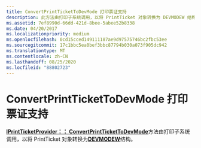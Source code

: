 ```yaml
---
title: ConvertPrintTicketToDevMode 打印票证支持
description: 此方法由打印子系统调用，以将 PrintTicket 对象转换为 DEVMODEW 结构。
ms.assetid: 7ef8990d-66dd-421d-8bee-5abee52b8338
ms.date: 04/20/2017
ms.localizationpriority: medium
ms.openlocfilehash: 0cd15cced149111187ae9d97575746bc2fbc53ee
ms.sourcegitcommit: 17c1bbc5ea0bef3bbc87794b030a073f905dc942
ms.translationtype: MT
ms.contentlocale: zh-CN
ms.lasthandoff: 08/25/2020
ms.locfileid: "88802723"
---
```

# <a name="convertprinttickettodevmode-print-ticket-support"></a>ConvertPrintTicketToDevMode 打印票证支持


[**IPrintTicketProvider：： ConvertPrintTicketToDevMode**](https://docs.microsoft.com/previous-versions/windows/hardware/drivers/ff554363(v=vs.85))方法由打印子系统调用，以将 PrintTicket 对象转换为[**DEVMODEW**](https://docs.microsoft.com/windows/win32/api/wingdi/ns-wingdi-devmodew)结构。

 

 




